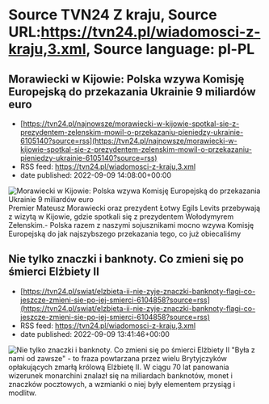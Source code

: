 # Source TVN24 Z kraju, Source URL:https://tvn24.pl/wiadomosci-z-kraju,3.xml, Source language: pl-PL

## Morawiecki w Kijowie: Polska wzywa Komisję Europejską do przekazania Ukrainie 9 miliardów euro
 - [https://tvn24.pl/najnowsze/morawiecki-w-kijowie-spotkal-sie-z-prezydentem-zelenskim-mowil-o-przekazaniu-pieniedzy-ukrainie-6105140?source=rss](https://tvn24.pl/najnowsze/morawiecki-w-kijowie-spotkal-sie-z-prezydentem-zelenskim-mowil-o-przekazaniu-pieniedzy-ukrainie-6105140?source=rss)
 - RSS feed: https://tvn24.pl/wiadomosci-z-kraju,3.xml
 - date published: 2022-09-09 14:08:00+00:00

<img alt="Morawiecki w Kijowie: Polska wzywa Komisję Europejską do przekazania Ukrainie 9 miliardów euro" src="https://tvn24.pl/najnowsze/cdn-zdjecie-h9cbrl-mateusz-morawiecki-w-kijowie-6105225/alternates/LANDSCAPE_1280" />
    Premier Mateusz Morawiecki oraz prezydent Łotwy Egils Levits przebywają z wizytą w Kijowie, gdzie spotkali się z prezydentem Wołodymyrem Zełenskim.- Polska razem z naszymi sojusznikami mocno wzywa Komisję Europejską do jak najszybszego przekazania tego, co już obiecaliśmy

## Nie tylko znaczki i banknoty. Co zmieni się po śmierci Elżbiety II
 - [https://tvn24.pl/swiat/elzbieta-ii-nie-zyje-znaczki-banknoty-flagi-co-jeszcze-zmieni-sie-po-jej-smierci-6104858?source=rss](https://tvn24.pl/swiat/elzbieta-ii-nie-zyje-znaczki-banknoty-flagi-co-jeszcze-zmieni-sie-po-jej-smierci-6104858?source=rss)
 - RSS feed: https://tvn24.pl/wiadomosci-z-kraju,3.xml
 - date published: 2022-09-09 13:41:46+00:00

<img alt="Nie tylko znaczki i banknoty. Co zmieni się po śmierci Elżbiety II" src="https://tvn24.pl/najnowsze/cdn-zdjecie-clz1xb-krolowa-elzbieta-ii-na-banknocie-6104119/alternates/LANDSCAPE_1280" />
    "Była z nami od zawsze" - to fraza powtarzana przez wielu Brytyjczyków opłakujących zmarłą królową Elżbietę II. W ciągu 70 lat panowania wizerunek monarchini znalazł się na miliardach banknotów, monet i znaczków pocztowych, a wzmianki o niej były elementem przysiąg i modlitw.
